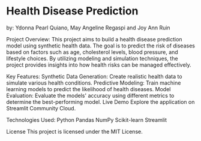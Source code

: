 # Health Disease Prediction

by: Ydonna Pearl Quiano, May Angeline Regaspi and Joy Ann Ruin

Project Overview:
This project aims to build a health disease prediction model using synthetic health data. The goal is to predict the risk of diseases based on factors such as age, cholesterol levels, blood pressure, and lifestyle choices. By utilizing modeling and simulation techniques, the project provides insights into how health risks can be managed effectively.

Key Features:
Synthetic Data Generation: Create realistic health data to simulate various health conditions.
Predictive Modeling: Train machine learning models to predict the likelihood of health diseases.
Model Evaluation: Evaluate the models' accuracy using different metrics to determine the best-performing model.
Live Demo
Explore the application on Streamlit Community Cloud.

Technologies Used:
Python
Pandas
NumPy
Scikit-learn
Streamlit

License
This project is licensed under the MIT License.
